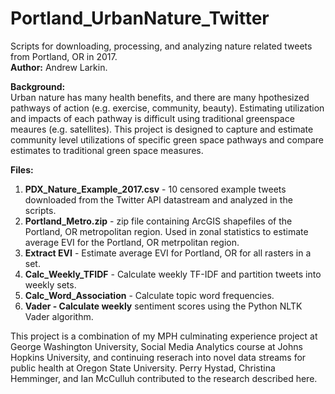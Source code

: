 # Portland_UrbanNature_Twitter
Scripts for downloading, processing, and analyzing nature related tweets from Portland, OR in 2017.  
**Author:** Andrew Larkin.

**Background:** <br>
Urban nature has many health benefits, and there are many hpothesized pathways of action (e.g. exercise, community, beauty).  Estimating utilization and impacts of each pathway is difficult using traditional greenspace meaures (e.g. satellites).  This project is designed to capture and estimate community level utilizations of specific green space pathways and compare estimates to traditional green space measures. 

**Files:** 
1. **PDX_Nature_Example_2017.csv** - 10 censored example tweets downloaded from the Twitter API datastream and analyzed in the scripts.
2. **Portland_Metro.zip** - zip file containing ArcGIS shapefiles of the Portland, OR metropolitan region.  Used in zonal statistics to estimate average EVI for the Portland, OR metrpolitan region.  
3. **Extract EVI** - Estimate average EVI for Portland, OR for all rasters in a set.  
4. **Calc_Weekly_TFIDF** - Calculate weekly TF-IDF and partition tweets into weekly sets.  
5. **Calc_Word_Association** - Calculate topic word frequencies.
6. **Vader - Calculate weekly** sentiment scores using the Python NLTK Vader algorithm.

This project is a combination of my MPH culminating experience project at George Washington University, Social Media Analytics course at Johns Hopkins University, and continuing reserach into novel data streams for public health at Oregon State University.  Perry Hystad, Christina Hemminger, and Ian McCulluh contributed to the research described here.
